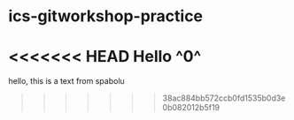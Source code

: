 # ics-gitworkshop-practice
<<<<<<< HEAD
Hello
^0^
=======

hello, this is a text from spabolu
>>>>>>> 38ac884bb572ccb0fd1535b0d3e0b082012b5f19
